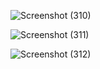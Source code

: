 ![Screenshot (310)](https://user-images.githubusercontent.com/67545874/165941136-57d35947-aeac-49e9-a9aa-69b74e18def2.png)

![Screenshot (311)](https://user-images.githubusercontent.com/67545874/165941396-eb73edef-5bb9-4b04-b7f8-f243f5c2e594.png)

![Screenshot (312)](https://user-images.githubusercontent.com/67545874/165941595-2c1d1900-675d-4960-8690-d9319289da91.png)
